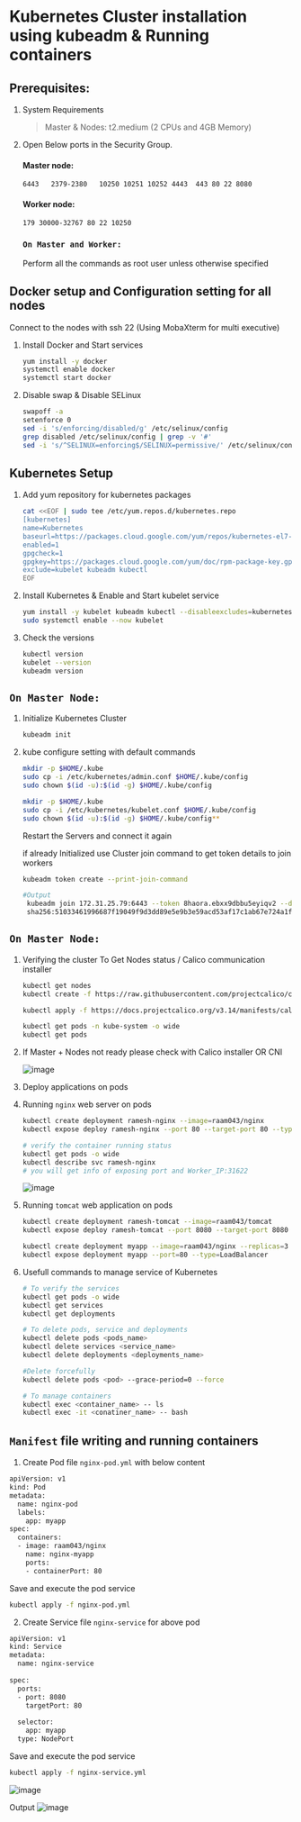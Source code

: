 # Kubernetes Cluster installation using kubeadm & Running containers




## Prerequisites: 
1. System Requirements 
    >Master & Nodes: t2.medium (2 CPUs and 4GB Memory)   
     

1. Open Below ports in the Security Group. 
   #### Master node: 
    `6443  
    2379-2380  
    10250
    10251
    10252
    4443 
    443
    80
    22
    8080 `

   #### Worker node:
    `179
    30000-32767
    80
    22
    10250`  

   ### `On Master and Worker:`
   Perform all the commands as root user unless otherwise specified
 
## Docker setup and Configuration setting for all nodes
   Connect to the nodes with ssh 22 (Using MobaXterm for multi executive) 
   
1. Install Docker and Start services
   ```sh
   yum install -y docker
   systemctl enable docker
   systemctl start docker
   ```
   
2. Disable swap & Disable SELinux
   ```sh
   swapoff -a
   setenforce 0
   sed -i 's/enforcing/disabled/g' /etc/selinux/config
   grep disabled /etc/selinux/config | grep -v '#'
   sed -i 's/^SELINUX=enforcing$/SELINUX=permissive/' /etc/selinux/config
   ```
   
## Kubernetes Setup
1. Add yum repository for kubernetes packages 
    ```sh
    cat <<EOF | sudo tee /etc/yum.repos.d/kubernetes.repo
    [kubernetes]
    name=Kubernetes
    baseurl=https://packages.cloud.google.com/yum/repos/kubernetes-el7-\$basearch
    enabled=1
    gpgcheck=1
    gpgkey=https://packages.cloud.google.com/yum/doc/rpm-package-key.gpg
    exclude=kubelet kubeadm kubectl
    EOF
    ```
2. Install Kubernetes & Enable and Start kubelet service
    ```sh
    yum install -y kubelet kubeadm kubectl --disableexcludes=kubernetes
    sudo systemctl enable --now kubelet
    ```
3. Check the versions
   ```sh
   kubectl version
   kubelet --version
   kubeadm version
   ```
 
## `On Master Node:`
1. Initialize Kubernetes Cluster
    ```sh
    kubeadm init
    ```

2. kube configure setting with default commands
   ```sh
   mkdir -p $HOME/.kube
   sudo cp -i /etc/kubernetes/admin.conf $HOME/.kube/config
   sudo chown $(id -u):$(id -g) $HOME/.kube/config
   
   mkdir -p $HOME/.kube
   sudo cp -i /etc/kubernetes/kubelet.conf $HOME/.kube/config
   sudo chown $(id -u):$(id -g) $HOME/.kube/config**
   
   ```
   Restart the Servers and connect it again
   
   if already Initialized use Cluster join command to get token details to join workers
   ```sh
   kubeadm token create --print-join-command
   
   #Output
    kubeadm join 172.31.25.79:6443 --token 8haora.ebxx9dbbu5eyiqv2 --discovery-token-ca-cert-hash
    sha256:51033461996687f19049f9d3dd89e5e9b3e59acd53af17c1ab67e724a1f59bb7   
   ```

  
## `On Master Node:`  
1.  Verifying the cluster To Get Nodes status / Calico communication installer
    ```sh
    kubectl get nodes
    kubectl create -f https://raw.githubusercontent.com/projectcalico/calico/v3.24.4/manifests/tigera-operator.yaml
    
    kubectl apply -f https://docs.projectcalico.org/v3.14/manifests/calico.yaml
    
    kubectl get pods -n kube-system -o wide
    kubectl get pods
    ```
2.  If Master + Nodes not ready please check with Calico installer OR CNI
  
    ![image](https://user-images.githubusercontent.com/111989928/200110244-410e46bb-f6cb-4f71-957d-dfa218bcbbf0.png)
  
    
3.  Deploy applications on pods

4.  Running `nginx` web server on pods
    ```sh
    kubectl create deployment ramesh-nginx --image=raam043/nginx
    kubectl expose deploy ramesh-nginx --port 80 --target-port 80 --type NodePort
    
    # verify the container running status
    kubectl get pods -o wide
    kubectl describe svc ramesh-nginx
    # you will get info of exposing port and Worker_IP:31622
    ```
    ![image](https://user-images.githubusercontent.com/111989928/199194745-dbd85e9d-6c6f-48d0-ac6e-367a97f1abfe.png)


5.  Running `tomcat` web application on pods
    ```sh
    kubectl create deployment ramesh-tomcat --image=raam043/tomcat
    kubectl expose deploy ramesh-tomcat --port 8080 --target-port 8080 --type NodePort
    
    kubectl create deployment myapp --image=raam043/nginx --replicas=3 --port=80
    kubectl expose deployment myapp --port=80 --type=LoadBalancer
    ```
    
6. Usefull commands to manage service of Kubernetes
   ```sh
   # To verify the services
   kubectl get pods -o wide
   kubectl get services
   kubectl get deployments
   
   # To delete pods, service and deployments
   kubectl delete pods <pods_name>
   kubectl delete services <service_name>
   kubectl delete deployments <deployments_name>
   
   #Delete forcefully 
   kubectl delete pods <pod> --grace-period=0 --force
   
   # To manage containers
   kubectl exec <container_name> -- ls
   kubectl exec -it <conatiner_name> -- bash
   ```
   
## `Manifest` file writing and running containers
   
   1. Create Pod file `nginx-pod.yml` with below content
   ```sh
   apiVersion: v1
   kind: Pod
   metadata:
     name: nginx-pod
     labels:
       app: myapp
   spec:
     containers:
     - image: raam043/nginx
       name: nginx-myapp
       ports:
       - containerPort: 80
   ```
     
  Save and execute the pod service
  ```sh
  kubectl apply -f nginx-pod.yml
  ```
  2. Create Service file `nginx-service` for above pod 
  ```sh
  apiVersion: v1
  kind: Service
  metadata:
    name: nginx-service
   
  spec:
    ports:
    - port: 8080
      targetPort: 80
    
    selector:
      app: myapp
    type: NodePort
   ```
  
  Save and execute the pod service
  ```sh
  kubectl apply -f nginx-service.yml
  ```
  
  ![image](https://user-images.githubusercontent.com/111989928/200117885-336dd9ac-0593-40cf-a6b1-eb0ff75825ba.png)

  Output
  ![image](https://user-images.githubusercontent.com/111989928/200118214-062fad22-de04-4ad0-b87b-67c5362f2b8c.png)
